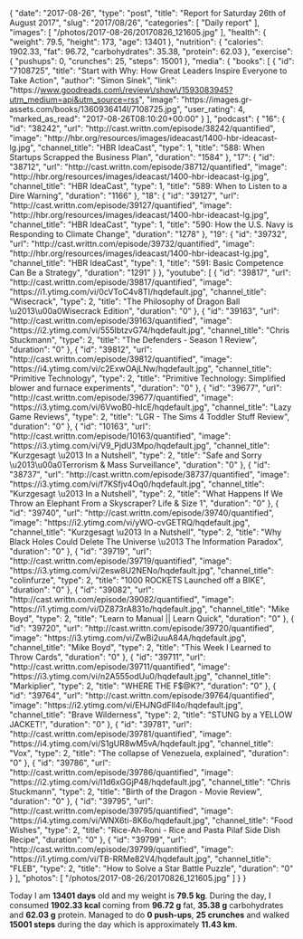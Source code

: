 {
    "date": "2017-08-26",
    "type": "post",
    "title": "Report for Saturday 26th of August 2017",
    "slug": "2017\/08\/26",
    "categories": [
        "Daily report"
    ],
    "images": [
        "\/photos\/2017-08-26\/20170826_121605.jpg"
    ],
    "health": {
        "weight": 79.5,
        "height": 173,
        "age": 13401
    },
    "nutrition": {
        "calories": 1902.33,
        "fat": 96.72,
        "carbohydrates": 35.38,
        "protein": 62.03
    },
    "exercise": {
        "pushups": 0,
        "crunches": 25,
        "steps": 15001
    },
    "media": {
        "books": [
            {
                "id": "7108725",
                "title": "Start with Why: How Great Leaders Inspire Everyone to Take Action",
                "author": "Simon Sinek",
                "link": "https:\/\/www.goodreads.com\/review\/show\/1593083945?utm_medium=api&utm_source=rss",
                "image": "https:\/\/images.gr-assets.com\/books\/1360936414l\/7108725.jpg",
                "user_rating": 4,
                "marked_as_read": "2017-08-26T08:10:20+00:00"
            }
        ],
        "podcast": {
            "16": {
                "id": "38242",
                "url": "http:\/\/cast.writtn.com\/episode\/38242\/quantified",
                "image": "http:\/\/hbr.org\/resources\/images\/ideacast\/1400-hbr-ideacast-lg.jpg",
                "channel_title": "HBR IdeaCast",
                "type": 1,
                "title": "588: When Startups Scrapped the Business Plan",
                "duration": "1584"
            },
            "17": {
                "id": "38712",
                "url": "http:\/\/cast.writtn.com\/episode\/38712\/quantified",
                "image": "http:\/\/hbr.org\/resources\/images\/ideacast\/1400-hbr-ideacast-lg.jpg",
                "channel_title": "HBR IdeaCast",
                "type": 1,
                "title": "589: When to Listen to a Dire Warning",
                "duration": "1166"
            },
            "18": {
                "id": "39127",
                "url": "http:\/\/cast.writtn.com\/episode\/39127\/quantified",
                "image": "http:\/\/hbr.org\/resources\/images\/ideacast\/1400-hbr-ideacast-lg.jpg",
                "channel_title": "HBR IdeaCast",
                "type": 1,
                "title": "590: How the U.S. Navy is Responding to Climate Change",
                "duration": "1278"
            },
            "19": {
                "id": "39732",
                "url": "http:\/\/cast.writtn.com\/episode\/39732\/quantified",
                "image": "http:\/\/hbr.org\/resources\/images\/ideacast\/1400-hbr-ideacast-lg.jpg",
                "channel_title": "HBR IdeaCast",
                "type": 1,
                "title": "591: Basic Competence Can Be a Strategy",
                "duration": "1291"
            }
        },
        "youtube": [
            {
                "id": "39817",
                "url": "http:\/\/cast.writtn.com\/episode\/39817\/quantified",
                "image": "https:\/\/i1.ytimg.com\/vi\/0cVToC4v8TI\/hqdefault.jpg",
                "channel_title": "Wisecrack",
                "type": 2,
                "title": "The Philosophy of Dragon Ball \u2013\u00a0Wisecrack Edition",
                "duration": "0"
            },
            {
                "id": "39163",
                "url": "http:\/\/cast.writtn.com\/episode\/39163\/quantified",
                "image": "https:\/\/i2.ytimg.com\/vi\/555lbtzvG74\/hqdefault.jpg",
                "channel_title": "Chris Stuckmann",
                "type": 2,
                "title": "The Defenders - Season 1 Review",
                "duration": "0"
            },
            {
                "id": "39812",
                "url": "http:\/\/cast.writtn.com\/episode\/39812\/quantified",
                "image": "https:\/\/i4.ytimg.com\/vi\/c2ExwOAjLNw\/hqdefault.jpg",
                "channel_title": "Primitive Technology",
                "type": 2,
                "title": "Primitive Technology: Simplified blower and furnace experiments",
                "duration": "0"
            },
            {
                "id": "39677",
                "url": "http:\/\/cast.writtn.com\/episode\/39677\/quantified",
                "image": "https:\/\/i3.ytimg.com\/vi\/6VwoB0-hIcE\/hqdefault.jpg",
                "channel_title": "Lazy Game Reviews",
                "type": 2,
                "title": "LGR - The Sims 4 Toddler Stuff Review",
                "duration": "0"
            },
            {
                "id": "10163",
                "url": "http:\/\/cast.writtn.com\/episode\/10163\/quantified",
                "image": "https:\/\/i3.ytimg.com\/vi\/V9_PjdU3Mpo\/hqdefault.jpg",
                "channel_title": "Kurzgesagt \u2013 In a Nutshell",
                "type": 2,
                "title": "Safe and Sorry \u2013\u00a0Terrorism & Mass Surveillance",
                "duration": "0"
            },
            {
                "id": "38737",
                "url": "http:\/\/cast.writtn.com\/episode\/38737\/quantified",
                "image": "https:\/\/i3.ytimg.com\/vi\/f7KSfjv4Oq0\/hqdefault.jpg",
                "channel_title": "Kurzgesagt \u2013 In a Nutshell",
                "type": 2,
                "title": "What Happens If We Throw an Elephant From a Skyscraper? Life & Size 1",
                "duration": "0"
            },
            {
                "id": "39740",
                "url": "http:\/\/cast.writtn.com\/episode\/39740\/quantified",
                "image": "https:\/\/i2.ytimg.com\/vi\/yWO-cvGETRQ\/hqdefault.jpg",
                "channel_title": "Kurzgesagt \u2013 In a Nutshell",
                "type": 2,
                "title": "Why Black Holes Could Delete The Universe \u2013 The Information Paradox",
                "duration": "0"
            },
            {
                "id": "39719",
                "url": "http:\/\/cast.writtn.com\/episode\/39719\/quantified",
                "image": "https:\/\/i3.ytimg.com\/vi\/2esw8U2NENo\/hqdefault.jpg",
                "channel_title": "colinfurze",
                "type": 2,
                "title": "1000 ROCKETS Launched off a BIKE",
                "duration": "0"
            },
            {
                "id": "39082",
                "url": "http:\/\/cast.writtn.com\/episode\/39082\/quantified",
                "image": "https:\/\/i1.ytimg.com\/vi\/DZ873rA831o\/hqdefault.jpg",
                "channel_title": "Mike Boyd",
                "type": 2,
                "title": "Learn to Manual || Learn Quick",
                "duration": "0"
            },
            {
                "id": "39720",
                "url": "http:\/\/cast.writtn.com\/episode\/39720\/quantified",
                "image": "https:\/\/i3.ytimg.com\/vi\/ZwBi2uuA84A\/hqdefault.jpg",
                "channel_title": "Mike Boyd",
                "type": 2,
                "title": "This Week I Learned to Throw Cards",
                "duration": "0"
            },
            {
                "id": "39711",
                "url": "http:\/\/cast.writtn.com\/episode\/39711\/quantified",
                "image": "https:\/\/i3.ytimg.com\/vi\/n2A555odUu0\/hqdefault.jpg",
                "channel_title": "Markiplier",
                "type": 2,
                "title": "WHERE THE F$@K?",
                "duration": "0"
            },
            {
                "id": "39764",
                "url": "http:\/\/cast.writtn.com\/episode\/39764\/quantified",
                "image": "https:\/\/i2.ytimg.com\/vi\/EHJNGdFll4o\/hqdefault.jpg",
                "channel_title": "Brave Wilderness",
                "type": 2,
                "title": "STUNG by a YELLOW JACKET!",
                "duration": "0"
            },
            {
                "id": "39781",
                "url": "http:\/\/cast.writtn.com\/episode\/39781\/quantified",
                "image": "https:\/\/i4.ytimg.com\/vi\/S1gUR8wM5vA\/hqdefault.jpg",
                "channel_title": "Vox",
                "type": 2,
                "title": "The collapse of Venezuela, explained",
                "duration": "0"
            },
            {
                "id": "39786",
                "url": "http:\/\/cast.writtn.com\/episode\/39786\/quantified",
                "image": "https:\/\/i2.ytimg.com\/vi\/I1d6xGGjP48\/hqdefault.jpg",
                "channel_title": "Chris Stuckmann",
                "type": 2,
                "title": "Birth of the Dragon - Movie Review",
                "duration": "0"
            },
            {
                "id": "39795",
                "url": "http:\/\/cast.writtn.com\/episode\/39795\/quantified",
                "image": "https:\/\/i4.ytimg.com\/vi\/WNX6ti-8K6o\/hqdefault.jpg",
                "channel_title": "Food Wishes",
                "type": 2,
                "title": "Rice-Ah-Roni - Rice and Pasta Pilaf Side Dish Recipe",
                "duration": "0"
            },
            {
                "id": "39799",
                "url": "http:\/\/cast.writtn.com\/episode\/39799\/quantified",
                "image": "https:\/\/i1.ytimg.com\/vi\/TB-RRMe82V4\/hqdefault.jpg",
                "channel_title": "FLEB",
                "type": 2,
                "title": "How to Solve a Star Battle Puzzle",
                "duration": "0"
            }
        ],
        "photos": [
            "\/photos\/2017-08-26\/20170826_121605.jpg"
        ]
    }
}

Today I am <strong>13401 days</strong> old and my weight is <strong>79.5 kg</strong>. During the day, I consumed <strong>1902.33 kcal</strong> coming from <strong>96.72 g</strong> fat, <strong>35.38 g</strong> carbohydrates and <strong>62.03 g</strong> protein. Managed to do <strong>0 push-ups</strong>, <strong>25 crunches</strong> and walked <strong>15001 steps</strong> during the day which is approximately <strong>11.43 km</strong>.